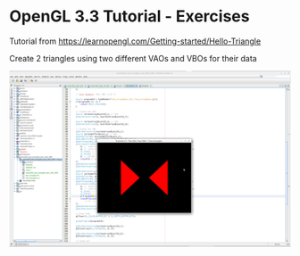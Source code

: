 # OpenGL 3.3 Tutorial - Exercises

Tutorial from https://learnopengl.com/Getting-started/Hello-Triangle

Create 2 triangles using two different VAOs and VBOs for their data

![alt text](https://github.com/tapin13/openGL-3-3-examples/blob/master/tutorial23_two_triangles_two_VAO_VBO/Screenshot.png)


